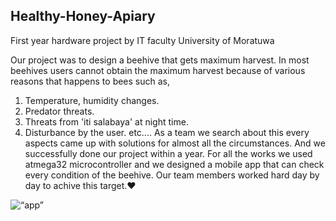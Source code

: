 ## Healthy-Honey-Apiary
First year hardware project by IT faculty University of Moratuwa

Our project was to design a beehive that gets maximum harvest.
In most beehives users cannot obtain the maximum harvest because of various reasons that happens to bees such as,
1. Temperature, humidity changes.
2. Predator threats.
3. Threats from 'iti salabaya' at night time.
4. Disturbance by the user.
etc....
As a team we search about this every aspects came up with solutions for almost all the circumstances. 
And we successfully done our project within a year.
For all the works we used atmega32 microcontroller and we designed a mobile app that can check every condition of the beehive. 
Our team members worked hard day by day to achive this target.❤️

<img width=“964” alt=“app” 
src=“https://github.com/PulsaraSandeepa/Healthy-Honey-Apiary/blob/master/App.jpg”>
